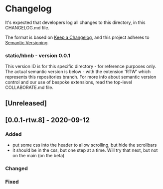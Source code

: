 # Changelog
It's expected that developers log all changes to this directory, in this CHANGELOG.md file.

The format is based on [Keep a Changelog](https://keepachangelog.com/en/1.0.0/),
and this project adheres to [Semantic Versioning](https://semver.org/spec/v2.0.0.html).

### static/hbnb - version 0.0.1
This version ID is for this specific directory - for reference purposes only.
The actual semantic version is below - with the extension 'RTW' which represents this repositories branch.
For more info about semantic version control and our use of bespoke extensions, read the top-level COLLABORATE.md file.

## [Unreleased]

## [0.0.1-rtw.8] - 2020-09-12

### Added
- put some css into the header to allow scrolling, but hide the scrollbars
- it should be in the css, but one step at a time. Will try that next, but not on the main (on the beta) 

### Changed

### Fixed

